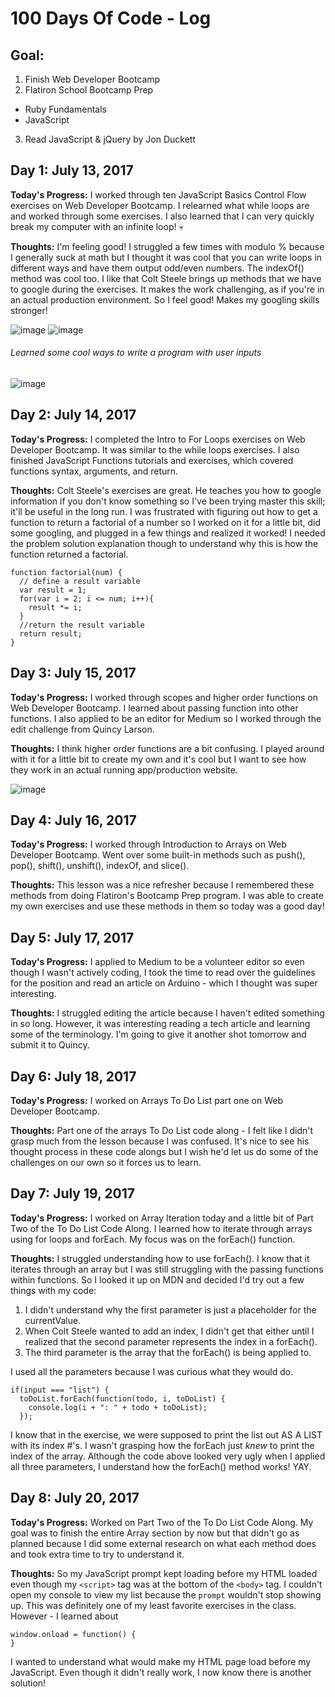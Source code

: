 # 100 Days Of Code - Log

## Goal:
1. Finish Web Developer Bootcamp
2. Flatiron School Bootcamp Prep
  - Ruby Fundamentals
  - JavaScript
3. Read JavaScript & jQuery by Jon Duckett


## Day 1: July 13, 2017

**Today's Progress:** I worked through ten JavaScript Basics Control Flow exercises on Web Developer Bootcamp. I relearned what while loops are and worked through some exercises. I also learned that I can very quickly break my computer with an infinite loop! :skull:

**Thoughts:** I'm feeling good! I struggled a few times with modulo % because I generally suck at math but I thought it was cool that you can write loops in different ways and have them output odd/even numbers. The indexOf() method was cool too. I like that Colt Steele brings up methods that we have to google during the exercises. It makes the work challenging, as if you're in an actual production environment. So I feel good! Makes my googling skills stronger!

![image](http://i66.tinypic.com/2q84oig.png)
![image](http://i64.tinypic.com/v4rxxt.png)

###### Learned some cool ways to write a program with user inputs
![image](http://i63.tinypic.com/9k6o2v.png)

## Day 2: July 14, 2017

**Today's Progress:** I completed the Intro to For Loops exercises on Web Developer Bootcamp. It was similar to the while loops exercises. I also finished JavaScript Functions tutorials and exercises, which covered functions syntax, arguments, and return.

**Thoughts:** Colt Steele's exercises are great. He teaches you how to google information if you don't know something so I've been trying master this skill; it'll be useful in the long run. I was frustrated with figuring out how to get a function to return a factorial of a number so I worked on it for a little bit, did some googling, and plugged in a few things and realized it worked! I needed the problem solution explanation though to understand why this is how the function returned a factorial.

```
function factorial(num) {
  // define a result variable
  var result = 1;
  for(var i = 2; i <= num; i++){
    result *= i;
  }
  //return the result variable
  return result;
}
```

## Day 3: July 15, 2017

**Today's Progress:** I worked through scopes and higher order functions on Web Developer Bootcamp. I learned about passing function into other functions. I also applied to be an editor for Medium so I worked through the edit challenge from Quincy Larson.

**Thoughts:** I think higher order functions are a bit confusing. I played around with it for a little bit to create my own and it's cool but I want to see how they work in an actual running app/production website.

![image](http://i68.tinypic.com/jutzqx.png)

## Day 4: July 16, 2017

**Today's Progress:** I worked through Introduction to Arrays on Web Developer Bootcamp. Went over some built-in methods such as push(), pop(), shift(), unshift(), indexOf, and slice().

**Thoughts:** This lesson was a nice refresher because I remembered these methods from doing Flatiron's Bootcamp Prep program. I was able to create my own exercises and use these methods in them so today was a good day!

## Day 5: July 17, 2017

**Today's Progress:** I applied to Medium to be a volunteer editor so even though I wasn't actively coding, I took the time to read over the guidelines for the position and read an article on Arduino - which I thought was super interesting.

**Thoughts:** I struggled editing the article because I haven't edited something in so long. However, it was interesting reading a tech article and learning some of the terminology. I'm going to give it another shot tomorrow and submit it to Quincy.

## Day 6: July 18, 2017

**Today's Progress:** I worked on Arrays To Do List part one on Web Developer Bootcamp.

**Thoughts:** Part one of the arrays To Do List code along - I felt like I didn't grasp much from the lesson because I was confused. It's nice to see his thought process in these code alongs but I wish he'd let us do some of the challenges on our own so it forces us to learn.

## Day 7: July 19, 2017

**Today's Progress:** I worked on Array Iteration today and a little bit of Part Two of the To Do List Code Along. I learned how to iterate through arrays using for loops and forEach. My focus was on the forEach() function.

**Thoughts:** I struggled understanding how to use forEach(). I know that it iterates through an array but I was still struggling with the passing functions within functions. So I looked it up on MDN and decided I'd try out a few things with my code:

1. I didn't understand why the first parameter is just a placeholder for the currentValue.
2. When Colt Steele wanted to add an index, I didn't get that either until I realized that the second parameter represents the index in a forEach().
3. The third parameter is the array that the forEach() is being applied to.

I used all the parameters because I was curious what they would do.

```
if(input === "list") {
  toDoList.forEach(function(todo, i, toDoList) {
    console.log(i + ": " + todo + toDoList);
  });

```

I know that in the exercise, we were supposed to print the list out AS A LIST with its index #'s. I wasn't grasping how the forEach just *knew* to print the index of the array. Although the code above looked very ugly when I applied all three parameters, I understand how the forEach() method works! YAY.

## Day 8: July 20, 2017

**Today's Progress:** Worked on Part Two of the To Do List Code Along. My goal was to finish the entire Array section by now but that didn't go as planned because I did some external research on what each method does and took extra time to try to understand it.

**Thoughts:** So my JavaScript prompt kept loading before my HTML loaded even though my ```<script>``` tag was at the bottom of the ```<body>``` tag. I couldn't open my console to view my list because the ```prompt``` wouldn't stop showing up. This was definitely one of my least favorite exercises in the class. However - I learned about

```
window.onload = function() {
}
```

I wanted to understand what would make my HTML page load before my JavaScript. Even though it didn't really work, I now know there is another solution!
